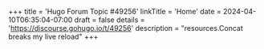 +++
title = 'Hugo Forum Topic #49256'
linkTitle = 'Home'
date = 2024-04-10T06:35:04-07:00
draft = false
details = 'https://discourse.gohugo.io/t/49256'
description = "resources.Concat breaks my live reload"
+++
